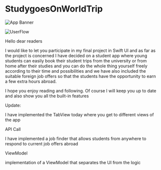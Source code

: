 # StudygoesOnWorldTrip

![App Banner](https://user-images.githubusercontent.com/101304191/218577085-e8d97a9e-559d-49ac-b32e-622d2b4101de.png)

![UserFlow](https://user-images.githubusercontent.com/101304191/219017178-3098ec9f-3431-4fed-8c5c-86fc43486105.png)




Hello dear readers

I would like to let you participate in my final project in Swift UI and as far as the project is concerned I have decided on a student app where young students can easily book their student trips from the university or from home after their studies and you can do the whole thing yourself freely according to their time and possibilities and we have also included the suitable foreign job offers so that the students have the opportunity to earn a few extra hours abroad.

I hope you enjoy reading and following. Of course I will keep you up to date and also show you all the built-in features


Update:

I have implemented the TabView today where you get to different views of the app

API Call

I have implemented a job finder that allows students from anywhere to respond to current job offers abroad

ViewModel

implementation of a ViewModel that separates the UI from the logic




